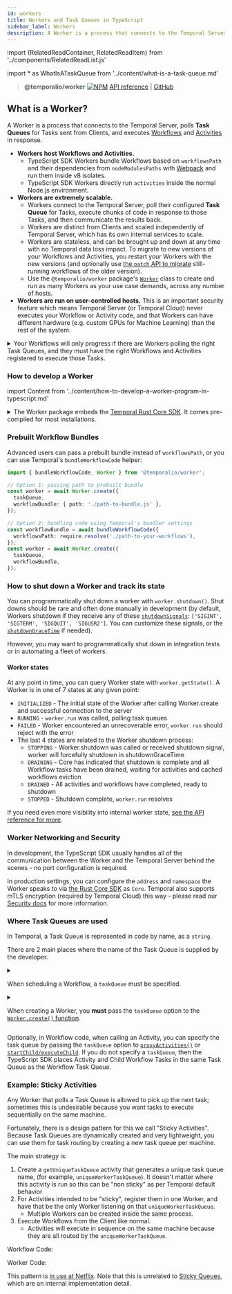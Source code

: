 ```yaml
---
id: workers
title: Workers and Task Queues in TypeScript
sidebar_label: Workers
description: A Worker is a process that connects to the Temporal Server, polls Task Queues for Commands sent from Clients, and executes Workflows and Activities in response to those Commands.
---
```


import {RelatedReadContainer, RelatedReadItem} from '../components/RelatedReadList.js'

<!-- prettier-ignore -->
import * as WhatIsATaskQueue from '../content/what-is-a-task-queue.md'

> **@temporalio/worker** [![NPM](https://img.shields.io/npm/v/@temporalio/worker)](https://www.npmjs.com/package/@temporalio/worker) [API reference](https://typescript.temporal.io/api/namespaces/worker) | [GitHub](https://github.com/temporalio/sdk-typescript/tree/main/packages/worker)

## What is a Worker?

A Worker is a process that connects to the Temporal Server, polls **Task Queues** for Tasks sent from Clients, and executes [Workflows](/docs/typescript/workflows) and [Activities](/docs/typescript/activities) in response.

- **Workers host Workflows and Activities.**
  - TypeScript SDK Workers bundle Workflows based on `workflowsPath` and their dependencies from `nodeModulesPaths` with [Webpack](https://webpack.js.org/) and run them inside v8 isolates.
  - TypeScript SDK Workers directly run `activities` inside the normal Node.js environment.
- **Workers are extremely scalable.**
  - Workers connect to the Temporal Server, poll their configured **Task Queue** for Tasks, execute chunks of code in response to those Tasks, and then communicate the results back.
  - Workers are distinct from Clients and scaled independently of Temporal Server, which has its own internal services to scale.
  - Workers are stateless, and can be brought up and down at any time with no Temporal data loss impact.
    To migrate to new versions of your Workflows and Activities, you restart your Workers with the new versions (and optionally use [the `patch` API to migrate](/docs/typescript/patching) still-running workflows of the older version).
  - Use the `@temporalio/worker` package's [`Worker`](https://typescript.temporal.io/api/classes/worker.Worker) class to create and run as many Workers as your use case demands, across any number of hosts.
- **Workers are run on user-controlled hosts.** This is an important security feature which means Temporal Server (or Temporal Cloud) never executes your Workflow or Activity code, and that Workers can have different hardware (e.g. custom GPUs for Machine Learning) than the rest of the system.

<details>
<summary>
Your Workflows will only progress if there are Workers polling the right Task Queues, and they must have the right Workflows and Activities registered to execute those Tasks.
</summary>

The TypeScript SDK uses TypeScript, but cannot completely protect you from typos.
If you are experiencing issues, you can check the status of Workers and the Task Queues they poll with [`tctl` or the Temporal Web UI](/docs/devtools/introduction).

![Temporal Web Task Queues view](https://user-images.githubusercontent.com/6764957/126413160-18663430-bb7a-4d3a-874e-80598e1fa07d.png)

</details>

### How to develop a Worker

import Content from '../content/how-to-develop-a-worker-program-in-typescript.md'

<Content />

<details>
<summary>
The Worker package embeds the <a href="https://github.com/temporalio/sdk-core">Temporal Rust Core SDK</a>.
It comes pre-compiled for most installations.
</summary>

We've provided pre-compiled binaries for:

- Mac with an Intel chip: `x86_64-apple-darwin`
- Mac with an Apple chip: `aarch64-apple-darwin`
- Linux with x86_64 architecture: `x86_64-unknown-linux-gnu`
- Windows with x86_64 architecture: `x86_64-pc-windows-gnu` (Windows is not yet supported but it is a [priority for us](https://github.com/temporalio/sdk-typescript/issues/12)).

If you need to compile the Worker yourself, set up the Rust toolchain by following the instructions [here](https://rustup.rs/).

</details>

### Prebuilt Workflow Bundles

Advanced users can pass a prebuilt bundle instead of `workflowsPath`, or you can use Temporal's `bundleWorkflowCode` helper:

```ts
import { bundleWorkflowCode, Worker } from '@temporalio/worker';

// Option 1: passing path to prebuilt bundle
const worker = await Worker.create({
  taskQueue,
  workflowBundle: { path: './path-to-bundle.js' },
});

// Option 2: bundling code using Temporal's bundler settings
const workflowBundle = await bundleWorkflowCode({
  workflowsPath: require.resolve('./path-to-your-workflows'),
});
const worker = await Worker.create({
  taskQueue,
  workflowBundle,
});
```

### How to shut down a Worker and track its state

You can programmatically shut down a worker with `worker.shutdown()`.
Shut downs should be rare and often done manually in development (by default, Workers shutdown if they receive any of these [`shutdownSignals`](https://typescript.temporal.io/api/interfaces/worker.workeroptions/#shutdownsignals): `['SIGINT', 'SIGTERM', 'SIGQUIT', 'SIGUSR2']`. You can customize these signals, or the [`shutdownGraceTime`](https://typescript.temporal.io/api/interfaces/worker.workeroptions/#shutdowngracetime) if needed).

However, you may want to programmatically shut down in integration tests or in automating a fleet of workers.

#### Worker states

At any point in time, you can query Worker state with `worker.getState()`.
A Worker is in one of 7 states at any given point:

- `INITIALIZED` - The initial state of the Worker after calling Worker.create and successful connection to the server
- `RUNNING` - `worker.run` was called, polling task queues
- `FAILED` - Worker encountered an unrecoverable error, `worker.run` should reject with the error
- The last 4 states are related to the Worker shutdown process:
  - `STOPPING` - Worker.shutdown was called or received shutdown signal, worker will forcefully shutdown in shutdownGraceTime
  - `DRAINING` - Core has indicated that shutdown is complete and all Workflow tasks have been drained, waiting for activities and cached workflows eviction
  - `DRAINED` - All activities and workflows have completed, ready to shutdown
  - `STOPPED` - Shutdown complete, `worker.run` resolves

If you need even more visibility into internal worker state, [see the API reference for more](https://typescript.temporal.io/api/classes/worker.Worker).

### Worker Networking and Security

In development, the TypeScript SDK usually handles all of the communication between the Worker and the Temporal Server behind the scenes - no port configuration is required.

In production settings, you can configure the `address` and `namespace` the Worker speaks to via [the Rust Core SDK](https://github.com/temporalio/sdk-core) as `Core`.
Temporal also supports mTLS encryption (required by Temporal Cloud) this way - please read our [Security docs](/docs/server/security) for more information.

### Where Task Queues are used

In Temporal, a Task Queue is represented in code by name, as a `string`.

<RelatedReadContainer>
  <RelatedReadItem page={WhatIsATaskQueue} />
</RelatedReadContainer>

There are 2 main places where the name of the Task Queue is supplied by the developer.

<details>
<summary>

When scheduling a Workflow, a `taskQueue` must be specified.

</summary>

```ts
import { Connection, WorkflowClient } from '@temporalio/client';
const connection = new Connection();
const client = new WorkflowClient();
const result = await client.execute(myWorkflow, {
  taskQueue: 'testhttp', // required
  workflowId: 'business-meaningful-id', // also required but not the point
});
```

</details>
<details>
<summary>

When creating a Worker, you **must** pass the `taskQueue` option to the [`Worker.create()` function](https://typescript.temporal.io/api/classes/worker.worker-1#create).

</summary>

```ts
const worker = await Worker.create({
  activities, // imported elsewhere
  taskQueue: 'my-task-queue',
});
```

</details>

Optionally, in Workflow code, when calling an Activity, you can specify the task queue by passing the `taskQueue` option to [`proxyActivities()`](https://typescript.temporal.io/api/namespaces/workflow/#proxyActivities) or [`startChild/executeChild`](https://typescript.temporal.io/api/namespaces/workflow/#startchild).
If you do not specify a `taskQueue`, then the TypeScript SDK places Activity and Child Workflow Tasks in the same Task Queue as the Workflow Task Queue.

### Example: Sticky Activities

Any Worker that polls a Task Queue is allowed to pick up the next task; sometimes this is undesirable because you want tasks to execute sequentially on the same machine.

Fortunately, there is a design pattern for this we call "Sticky Activities".
Because Task Queues are dynamically created and very lightweight, you can use them for task routing by creating a new task queue per machine.

The main strategy is:

1. Create a `getUniqueTaskQueue` activity that generates a unique task queue name, (for example, `uniqueWorkerTaskQueue`).
   It doesn't matter where this activity is run so this can be "non sticky" as per Temporal default behavior
2. For Activities intended to be "sticky", register them in one Worker, and have that be the only Worker listening on that `uniqueWorkerTaskQueue`.
   - Multiple Workers can be created inside the same process.
3. Execute Workflows from the Client like normal.
   - Activities will execute in sequence on the same machine because they are all routed by the `uniqueWorkerTaskQueue`.

Workflow Code:

<!--SNIPSTART typescript-sticky-queues-workflow-->
<!--SNIPEND-->

Worker Code:

<!--SNIPSTART typescript-sticky-queues-worker-->
<!--SNIPEND-->

This pattern is [in use at Netflix](https://www.youtube.com/watch?v=LliBP7YMGyA&t=24s).
Note that this is unrelated to [Sticky Queues](/docs/concepts/task-queues/#sticky-queues), which are an internal implementation detail.
